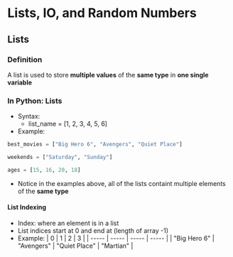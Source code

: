 # Lists, IO, and Random Numbers
## Lists
### Definition
A list is used to store __multiple values__ of the __same type__ in __one single variable__
### In Python: Lists
* Syntax:
  * list_name = [1, 2, 3, 4, 5, 6]
* Example:
```python
best_movies = ["Big Hero 6", "Avengers", "Quiet Place"]

weekends = ["Saturday", "Sunday"]

ages = [15, 16, 20, 18]
```
* Notice in the examples above, all of the lists containt multiple elements of the __same type__
#### List Indexing
* Index: where an element is in a list
* List indices start at 0 and end at (length of array -1)
* Example:
    | 0 | 1 | 2 | 3 |
    | ----- | ----- | ----- | ----- |
    | "Big Hero 6" | "Avengers" | "Quiet Place" | "Martian" |
